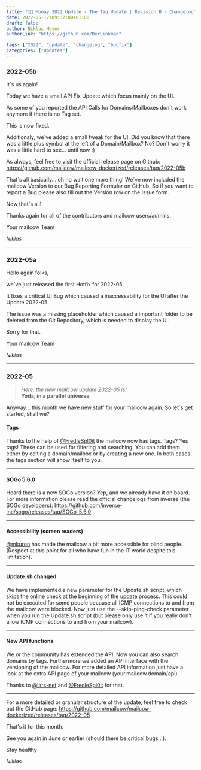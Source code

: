 ```yaml
---
title: "🌌🐮 Mooay 2022 Update - The Tag Update | Revision B - Changelog"
date: 2022-05-12T09:32:00+01:00
draft: false
author: Niklas Meyer
authorLink: "https://github.com/DerLinkman"

tags: ["2022", "update", "changelog", "bugfix"]
categories: ["Updates"]
---
```


### 2022-05b
It´s us again!

Today we have a small API Fix Update which focus mainly on the UI.

As some of you reported the API Calls for Domains/Mailboxes don´t work anymore if there is no Tag set.

This is now fixed.

Additionaly, we´ve added a small tweak for the UI. Did you know that there was a little plus symbol at the left of a Domain/Mailbox? No? Don´t worry it was a little hard to see... until now :)

As always, feel free to visit the official release page on Github: https://github.com/mailcow/mailcow-dockerized/releases/tag/2022-05b

That´s all basically... oh no wait one more thing!
We´ve now included the mailcow Version to our Bug Reporting Formular on GitHub. So if you want to report a Bug please also fill out the Version row on the Issue form.

Now that´s all!

Thanks again for all of the contributors and mailcow users/admins.

Your mailcow Team

*Niklas*

---

### 2022-05a
Hello again folks,

we´ve just released the first Hotfix for 2022-05.

It fixes a critical UI Bug which caused a inaccessability for the UI after the Update 2022-05.

The issue was a missing placeholder which caused a important folder to be deleted from the Git Repository, which is needed to display the UI.

Sorry for that.

Your mailcow Team

*Niklas*

---

### 2022-05
> *Here, the new mailcow update 2022-05 is!*<br>
**Yoda, in a parallel universe**

Anyway... this month we have new stuff for your mailcow again.
So let´s get started, shall we?

#### Tags
Thanks to the help of [@FredleSpl0it](https://github.com/FreddleSpl0it "@FredleSpl0it") the mailcow now has tags. Tags? Yes tags! These can be used for filtering and searching. You can add them either by editing a domain/mailbox or by creating a new one. In both cases the tags section will show itself to you.

---

#### SOGo 5.6.0
Heard there is a new SOGo version? Yep, and we already have it on board. For more information please read the official changelogs from inverse (the SOGo developers): https://github.com/inverse-inc/sogo/releases/tag/SOGo-5.6.0



---

#### Accessibility (screen readers)
[@mkuron](https://github.com/mkuron "@mkuron") has made the mailcow a bit more accessible for blind people. (Respect at this point for all who have fun in the IT world despite this limitation).

---

#### Update.sh changed
We have implemented a new parameter for the Update.sh script, which skips the online check at the beginning of the update process. This could not be executed for some people because all ICMP connections to and from the mailcow were blocked. Now just use the --skip-ping-check parameter when you run the Update.sh script (but please only use it if you really don't allow ICMP connections to and from your mailcow).

---

#### New API functions
We or the community has extended the API. Now you can also search domains by tags. Furthermore we added an API interface with the versioning of the mailcow. For more detailed API information just have a look at the extra API page of your mailcow (your.mailcow.domain/api).

Thanks to [@lars-net](https://github.com/larsl-net "@lars-net") and [@FredleSpl0it](https://github.com/FreddleSpl0it "@FredleSpl0it") for that.

---

For a more detailed or granular structure of the update, feel free to check out the GitHub page: https://github.com/mailcow/mailcow-dockerized/releases/tag/2022-05

That's it for this month.

See you again in June or earlier (should there be critical bugs...).

Stay healthy

*Niklas*


